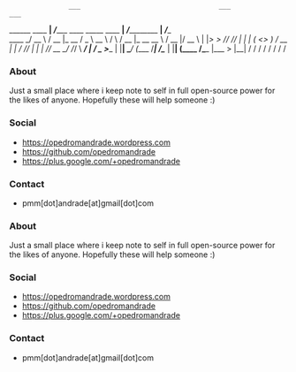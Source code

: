                    ___                                   ___                   ___      
______   ____   __| _/______  ____   _____    ____    __| _/___________     __| _/____  
\____ \_/ __ \ / __ |\_  __ \/  _ \  \__  \  /    \  / __ |\_  __ \__  \   / __ |/ __ \ 
|  |_> >  ___// /_/ | |  | \(  <_> )  / __ \|   |  \/ /_/ | |  | \// __ \_/ /_/ \  ___/ 
|   __/ \___  >____ | |__|   \____/  (____  /___|  /\____ | |__|  (____  /\____ |\___  >
|__|        \/     \/                     \/     \/      \/            \/      \/    \/ 


### About
Just a small place where i keep note to self in full open-source power for the likes of anyone. Hopefully these will help someone :)

### Social

- https://opedromandrade.wordpress.com
- https://github.com/opedromandrade
- https://plus.google.com/+opedromandrade

### Contact
- pmm[dot]andrade[at]gmail[dot]com


### About
Just a small place where i keep note to self in full open-source power for the likes of anyone. Hopefully these will help someone :)

### Social

- https://opedromandrade.wordpress.com
- https://github.com/opedromandrade
- https://plus.google.com/+opedromandrade

### Contact
- pmm[dot]andrade[at]gmail[dot]com
